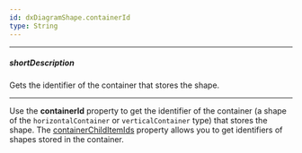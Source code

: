 ```yaml
---
id: dxDiagramShape.containerId
type: String
---
```

---
##### shortDescription
Gets the identifier of the container that stores the shape.

---
Use the **containerId** property to get the identifier of the container (a shape of the `horizontalContainer` or `verticalContainer` type) that stores the shape. The [containerChildItemIds](/api-reference/50%20Common/Object%20Structures/dxDiagramShape/containerChildItemIds.md '/Documentation/ApiReference/UI_Components/dxDiagram/Interfaces/dxDiagramShape/#containerChildItemIds') property allows you to get identifiers of shapes stored in the container.
